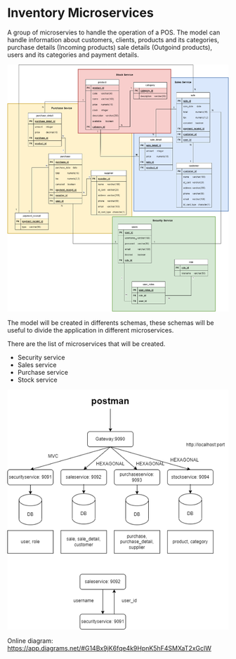 
# Inventory Microservices

A group of microservies to handle the operation of a POS.
The model can handle information about customers, clients, products and its categories, purchase details (Incoming products) sale details (Outgoind products), users and its categories and payment details.

![Data model](Database_inventory.model.png "Data Model")


The model will be created in differents schemas, these schemas will be useful to divide the application in different microservices.

There are the list of microservices that will be created.
- Security service
- Sales service
- Purchase service
- Stock service

![Microservices](Database_inventory.microservices.png "Microservices")

Online diagram: https://app.diagrams.net/#G14Bx9jK6fqe4k9HpnK5hF4SMXaT2xGclW
